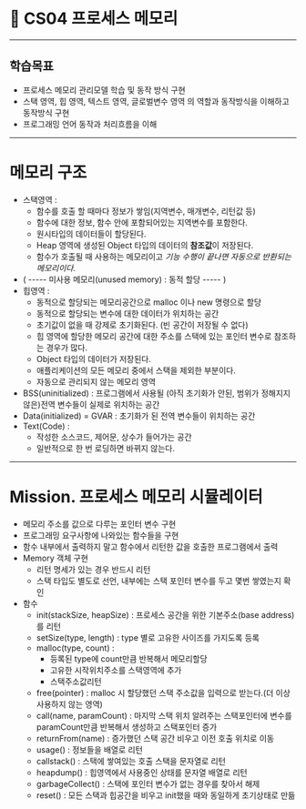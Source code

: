 🎯 CS04 프로세스 메모리
=
---
## 학습목표
- 프로세스 메모리 관리모델 학습 및 동작 방식 구현
- 스택 영역, 힙 영역, 텍스트 영역, 글로벌변수 영역 의 역할과 동작방식을 이해하고 동작방식 구현
- 프로그래밍 언어 동작과 처리흐름을 이해
---
# 메모리 구조
- 스택영역 : 
  - 함수를 호출 할 때마다 정보가 쌓임(지역변수, 매개변수, 리턴값 등)
  - 함수에 대한 정보, 함수 안에 포함되어있는 지역변수를 포함한다.
  - 원시타입의 데이터들이 할당된다.
  - Heap 영역에 생성된 Object 타입의 데이터의 **참조값**이 저장된다.
  - 함수가 호출될 때 사용하는 메모리이고 *기능 수행이 끝나면 자동으로 반환되는 메모리이다.*
- ( ----- 미사용 메모리(unused memory) : 동적 할당 ----- )
- 힙영역 :
  - 동적으로 할당되는 메모리공간으로 malloc 이나 new 명령으로 할당
  - 동적으로 할당되는 변수에 대한 데이터가 위치하는 공간
  - 초기값이 없을 때 강제로 초기화된다. (빈 공간이 저장될 수 없다)
  - 힙 영역에 할당한 메모리 공간에 대한 주소를 스택에 있는 포인터 변수로 참조하는 경우가 많다.
  - Object 타입의 데이터가 저장된다.
  - 애플리케이션의 모든 메모리 중에서 스택을 제외한 부분이다.
  - 자동으로 관리되지 않는 메모리 영역
- BSS(uninitialized) : 프로그램에서 사용될 (아직 초기화가 안된, 범위가 정해지지 않은)전역 변수들이 실제로 위치하는 공간
- Data(initialized) = GVAR : 초기화가 된 전역 변수들이 위치하는 공간
- Text(Code) : 
  - 작성한 소스코드, 제어문, 상수가 들어가는 공간
  - 일반적으로 한 번 로딩하면 바뀌지 않는다.




---
# Mission. 프로세스 메모리 시뮬레이터

- 메모리 주소를 값으로 다루는 포인터 변수 구현
- 프로그래밍 요구사항에 나와있는 함수들을 구현
- 함수 내부에서 출력하지 말고 함수에서 리턴한 값을 호출한 프로그램에서 출력
- Memory 객체 구현
  - 리턴 명세가 있는 경우 반드시 리턴
  - 스택 타입도 별도로 선언, 내부에는 스택 포인터 변수를 두고 몇번 쌓였는지 확인
- 함수
  - init(stackSize, heapSize) : 프로세스 공간을 위한 기본주소(base address)를 리턴
  - setSize(type, length) : type 별로 고유한 사이즈를 가지도록 등록
  - malloc(type, count) :
    - 등록된 type에 count만큼 반복해서 메모리할당
    - 고유한 시작위치주소를 스택영역에 추가
    - 스택주소값리턴
  - free(pointer) : malloc 시 할당했던 스택 주소값을 입력으로 받는다.(더 이상 사용하지 않는 영역)
  - call(name, paramCount) : 마지막 스택 위치 알려주는 스택포인터에 변수를 paramCount만큼 반복해서 생성하고 스택포인터 증가
  - returnFrom(name) : 증가했던 스택 공간 비우고 이전 호출 위치로 이동
  - usage() : 정보들을 배열로 리턴
  - callstack() : 스택에 쌓여있는 호출 스택을 문자열로 리턴
  - heapdump() : 힙영역에서 사용중인 상태를 문자열 배열로 리턴
  - garbageCollect() : 스택에 포인터 변수가 없는 경우를 찾아서 해제
  - reset() : 모든 스택과 힙공간을 비우고 init했을 때와 동일하게 초기상태로 만듦